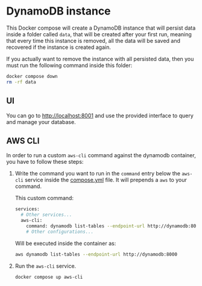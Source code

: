 # DynamoDB instance

This Docker compose will create a DynamoDB instance that will persist
data inside a folder called `data`, that will be created after your first run,
meaning that every time this instance is removed, all the data will be
saved and recovered if the instance is created again.

If you actually want to remove the instance with all persisted data,
then you must run the following command inside this folder:

```bash
docker compose down
rm -rf data
```

## UI

You can go to [http://localhost:8001](http://localhost:8001) and use
the provided interface to query and manage your database.

## AWS CLI

In order to run a custom `aws-cli` command against the dynamodb container,
you have to follow these steps:

1. Write the command you want to run in the `command` entry below the `aws-cli`
   service inside the [compose.yml](./compose.yml) file. It will prepends a `aws`
   to your command.

   This custom command:

   ```bash
   services:
     # Other services...
     aws-cli:
       command: dynamodb list-tables --endpoint-url http://dynamodb:8000
       # Other configurations...
   ```

   Will be executed inside the container as:

   ```bash
   aws dynamodb list-tables --endpoint-url http://dynamodb:8000
   ```

1. Run the `aws-cli` service.

   ```bash
   docker compose up aws-cli
   ```
